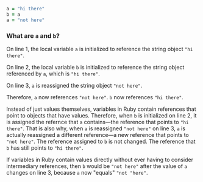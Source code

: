 ```ruby
a = "hi there"
b = a
a = "not here"
```
### What are `a` and `b`?
On line 1, the local variable `a` is initialized to reference the string object `"hi there"`.

On line 2, the local variable `b` is initialized to reference the string object referenced by `a`, which is `"hi there"`.

On line 3, `a` is reassigned the string object `"not here"`.

Therefore, `a` now references `"not here"`. `b` now references `"hi there"`.

Instead of just values themselves, variables in Ruby contain references that point to objects that have values. Therefore, when `b` is initialized on line 2, it is assigned the refernce that `a` contains—the reference that points to `"hi there"`. That is also why, when `a` is reassigned `"not here"` on line 3, `a` is actually reassigned a different reference—a new reference that points to `"not here"`. The reference assigned to `b` is not changed. The reference that `b` has still points to `"hi there"`.

If variables in Ruby contain values directly without ever having to consider intermediary references, then `b` would be `"not here"` after the value of `a` changes on line 3, because `a` now "equals" `"not "here"`.